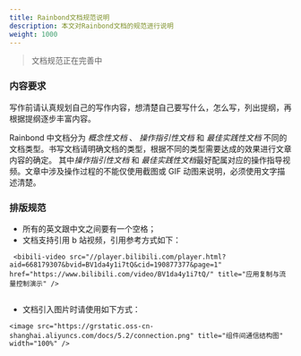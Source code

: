 ```yaml
---
title: Rainbond文档规范说明
description: 本文对Rainbond文档的规范进行说明
weight: 1000
---
```


> 文档规范正在完善中

### 内容要求

写作前请认真规划自己的写作内容，想清楚自己要写什么，怎么写，列出提纲，再根据提纲逐步丰富内容。

Rainbond 中文档分为 _概念性文档_ 、 _操作指引性文档_ 和 _最佳实践性文档_ 不同的文档类型。书写文档请明确文档的类型，根据不同的类型需要达成的效果进行文章内容的确定。 其中*操作指引性文档* 和 *最佳实践性文档*最好配属对应的操作指导视频。文章中涉及操作过程的不能仅使用截图或 GIF 动图来说明，必须使用文字描述清楚。

### 排版规范

- 所有的英文跟中文之间要有一个空格；
- 文档支持引用 b 站视频，引用参考方式如下：

```
 <bibili-video src="//player.bilibili.com/player.html?aid=668179307&bvid=BV1da4y1i7tQ&cid=190877377&page=1" href="https://www.bilibili.com/video/BV1da4y1i7tQ/" title="应用复制与流量控制演示" />
 
```

- 文档引入图片时请使用如下方式：

```
<image src="https://grstatic.oss-cn-shanghai.aliyuncs.com/docs/5.2/connection.png" title="组件间通信结构图" width="100%" />
```

